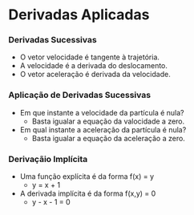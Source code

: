 # Derivadas Aplicadas

### Derivadas Sucessivas
- O vetor velocidade é tangente à trajetória.
- A velocidade é a derivada do deslocamento.
- O vetor aceleração é derivada da velocidade.

### Aplicação de Derivadas Sucessivas
- Em que instante a velocidade da partícula é nula?
  - Basta igualar a equação da valocidade a zero.
- Em qual instante a aceleração da partícula é nula?
  - Basta igualar a equação da aceleração a zero.

### Derivaçãio Implícita
- Uma função explícita é da forma f(x) = y
  - y = x + 1
- A derivada implícita é da forma f(x,y) = 0
  - y - x - 1 = 0